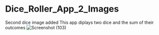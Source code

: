 # Dice_Roller_App_2_Images
Second dice image added
This app diplays two dice and the sum of their outcomes
![Screenshot (103)](https://user-images.githubusercontent.com/68408134/150385348-f1db0137-3c43-4c3f-94dc-b104495764f2.png)

